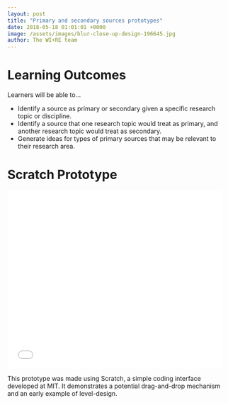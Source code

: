 ```yaml
---
layout: post
title: "Primary and secondary sources prototypes"
date: 2018-05-18 01:01:01 +0000
image: /assets/images/blur-close-up-design-196645.jpg
author: The WI+RE team 
---
```


# Learning Outcomes

Learners will be able to...
   * Identify a source as primary or secondary given a specific research topic or discipline.
   * Identify a source that one research topic would treat as primary, and another research topic would treat as secondary.
   * Generate ideas for types of primary sources that may be relevant to their research area.

# Scratch Prototype

<iframe allowtransparency="true" width="485" height="402" src="//scratch.mit.edu/projects/embed/236057405/?autostart=false" frameborder="0" allowfullscreen></iframe>

This prototype was made using Scratch, a simple coding interface developed at MIT. It demonstrates a potential drag-and-drop mechanism and an early example of level-design.
